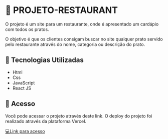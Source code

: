 # 🍴 PROJETO-RESTAURANT
O projeto é um site para um restaurante, onde é apresentado um cardápio com todos os pratos.  

O objetivo é que os clientes consigam buscar no site qualquer prato servido pelo restaurante através do nome, categoria ou descrição do prato.

 ## 🍴 Tecnologias Utilizadas
- Html
- Css
- JavaScript
- React JS

## 🍴 Acesso
Você pode acessar o projeto através deste link. O deploy do projeto foi realizado através da plataforma Vercel.

<a href="https://projeto-mini-mundo.vercel.app" target="_blank"> 💻Link para acesso <a/>
